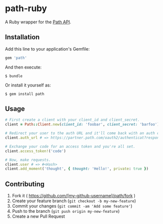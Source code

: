 # path-ruby

A Ruby wrapper for the [Path API](https://path.com/developers/docs#intro).

## Installation

Add this line to your application's Gemfile:

```ruby
gem 'path'
```

And then execute:

    $ bundle

Or install it yourself as:

    $ gem install path

## Usage

```ruby
# First create a client with your client_id and client_secret.
client = Path::Client.new(client_id: 'foobar', client_secret: 'barfoo')

# Redirect your user to the auth URL and it'll come back with an auth code.
client.auth_url # => https://partner.path.com/oauth2/authenticat?response_type=code&client_id=foobar

# Exchange your code for an access token and you're all set.
client.access_token!('code')

# Now, make requests.
client.user # => #<Hash>
client.add_moment('thought', { thought: 'Hello!', private: true })
```

## Contributing

1. Fork it ( https://github.com/[my-github-username]/path/fork )
2. Create your feature branch (`git checkout -b my-new-feature`)
3. Commit your changes (`git commit -am 'Add some feature'`)
4. Push to the branch (`git push origin my-new-feature`)
5. Create a new Pull Request
